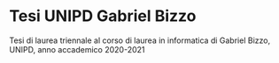 # Tesi UNIPD Gabriel Bizzo
 Tesi di laurea triennale al corso di laurea in informatica di Gabriel Bizzo, UNIPD, anno accademico 2020-2021
